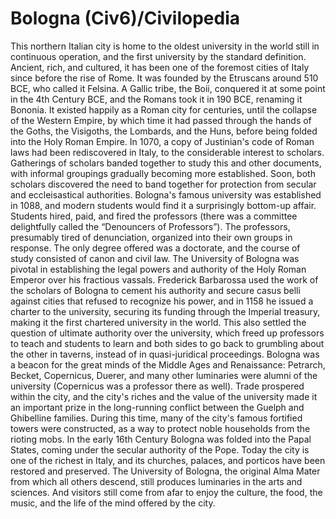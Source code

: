 # Bologna (Civ6)/Civilopedia

This northern Italian city is home to the oldest university in the world still in continuous operation, and the first university by the standard definition. Ancient, rich, and cultured, it has been one of the foremost cities of Italy since before the rise of Rome.
It was founded by the Etruscans around 510 BCE, who called it Felsina. A Gallic tribe, the Boii, conquered it at some point in the 4th Century BCE, and the Romans took it in 190 BCE, renaming it Bononia. It existed happily as a Roman city for centuries, until the collapse of the Western Empire, by which time it had passed through the hands of the Goths, the Visigoths, the Lombards, and the Huns, before being folded into the Holy Roman Empire.
In 1070, a copy of Justinian's code of Roman laws had been rediscovered in Italy, to the considerable interest to scholars. Gatherings of scholars banded together to study this and other documents, with informal groupings gradually becoming more established. Soon, both scholars discovered the need to band together for protection from secular and eccleisastical authorities. Bologna's famous university was established in 1088, and modern students would find it a surprisingly bottom-up affair. Students hired, paid, and fired the professors (there was a committee delightfully called the “Denouncers of Professors”). The professors, presumably tired of denunciation, organized into their own groups in response. The only degree offered was a doctorate, and the course of study consisted of canon and civil law.
The University of Bologna was pivotal in establishing the legal powers and authority of the Holy Roman Emperor over his fractious vassals. Frederick Barbarossa used the work of the scholars of Bologna to cement his authority and secure casus belli against cities that refused to recognize his power, and in 1158 he issued a charter to the university, securing its funding through the Imperial treasury, making it the first chartered university in the world. This also settled the question of ultimate authority over the university, which freed up professors to teach and students to learn and both sides to go back to grumbling about the other in taverns, instead of in quasi-juridical proceedings.
Bologna was a beacon for the great minds of the Middle Ages and Renaissance: Petrarch, Becket, Copernicus, Duerer, and many other luminaries were alumni of the university (Copernicus was a professor there as well). Trade prospered within the city, and the city's riches and the value of the university made it an important prize in the long-running conflict between the Guelph and Ghibelline families. During this time, many of the city's famous fortified towers were constructed, as a way to protect noble households from the rioting mobs. In the early 16th Century Bologna was folded into the Papal States, coming under the secular authority of the Pope.
Today the city is one of the richest in Italy, and its churches, palaces, and porticos have been restored and preserved. The University of Bologna, the original Alma Mater from which all others descend, still produces luminaries in the arts and sciences. And visitors still come from afar to enjoy the culture, the food, the music, and the life of the mind offered by the city.